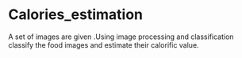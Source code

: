 # Calories_estimation
A set of images are given .Using image processing and classification classify the food images and estimate their calorific value. 
